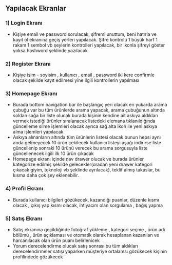 ## Yapılacak Ekranlar

### 1) Login Ekranı

- Kişiye email ve password sorulacak, şifremi unuttum, beni hatırla ve kayıt ol ekranına geçiş yerleri yapılacak. Şifre kontrolü 1 büyük harf 1 rakam 1 sembol vb şeylerin kontrolleri yapılacak, bir ikonla şifreyi göster yoksa hashword şeklinde yazılacak

### 2) Register Ekranı

- Kişiye isim - soyisim , kullanıcı , email , password iki kere confirmle olacak şekilde kayıt edilmesi yine ilgili kontrollerin yapılması 

### 3) Homepage Ekranı

- Burada bottom navigation bar ile başlangıç yeri olacak en yukarda arama çubuğu var bu tüm ürünlerde arama yapacak, arama çubuğunun altında soldan sağa bir liste olucak burada kişinin kendine ait askıya aldıkları vermek istediği ürünler sıralanacak listedeki elemana tıklanıldığında güncelleme silme işlemleri olacak ayrıca sağ alta ikon ile yeni askıya alma işlemleri yapılacak
- Askıya alınanların altında tüm ürünlerin listesi olacak bunun hepsi aynı anda gelmeyecek 10 ürün çekilecek kullanıcı listeyi aşağı indirirse liste güncellenip sonraki 10 ürünü verecek bu arama sorgusuyla liste güncellenecek ilgili ilk 10 ürün çıkacak 
- Homepage ekranı içinde nav drawer olucak ve burada ürünler kategorize edilmiş şekilde gelecekler(oradan yeni drawer kategori çıkacak giyim, teknoloji vb şeklinde ayrılacak),  teklif almış takaslar, bu kısma daha çok şey eklenebilir.

### 4) Profil Ekranı 

- Burada kullanıcı bilgileri gözükecek, kazandığı puanlar, düzenle kısmı olacak , çıkış yap kısmı olacak, ihtiyacım olan sorgulama , bağış yapma

### 5) Satış Ekranı 

- Satış ekranına geçildiğinde fotoğraf yükleme , kategori seçme , ürün adı bölümü , ürün açıklaması ve otomatik olarak hesaplanan kazanılan ve harcanılacak olan ürün puanı belirlenicek
- Yorum derecelendirme olucak satış sonrası bu tüm aldıkları derecelendirmeler satışı yaparken müşteriye ortalamsı gözükecek kişinin profilindede gözükecek  

  







